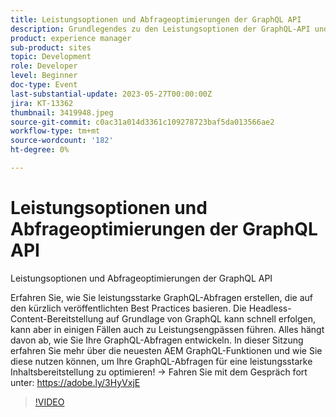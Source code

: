```yaml
---
title: Leistungsoptionen und Abfrageoptimierungen der GraphQL API
description: Grundlegendes zu den Leistungsoptionen der GraphQL-API und zur AbfrageoptimierungErfahren Sie, wie Sie leistungsstarke GraphQL-Abfragen erstellen, die auf den kürzlich veröffentlichten Best Practices basieren. Die Headless-Content-Bereitstellung auf Grundlage von GraphQL kann schnell erfolgen, kann aber in einigen Fällen auch zu Leistungsengpässen führen. Alles hängt davon ab, wie Sie Ihre GraphQL-Abfragen entwickeln. In dieser Sitzung erfahren Sie mehr über die neuesten AEM GraphQL-Funktionen und wie Sie diese nutzen können, um Ihre GraphQL-Abfragen für eine leistungsstarke Inhaltsbereitstellung zu optimieren!
product: experience manager
sub-product: sites
topic: Development
role: Developer
level: Beginner
doc-type: Event
last-substantial-update: 2023-05-27T00:00:00Z
jira: KT-13362
thumbnail: 3419948.jpeg
source-git-commit: c0ac31a014d3361c109278723baf5da013566ae2
workflow-type: tm+mt
source-wordcount: '182'
ht-degree: 0%

---
```



# Leistungsoptionen und Abfrageoptimierungen der GraphQL API

Leistungsoptionen und Abfrageoptimierungen der GraphQL API

Erfahren Sie, wie Sie leistungsstarke GraphQL-Abfragen erstellen, die auf den kürzlich veröffentlichten Best Practices basieren. Die Headless-Content-Bereitstellung auf Grundlage von GraphQL kann schnell erfolgen, kann aber in einigen Fällen auch zu Leistungsengpässen führen. Alles hängt davon ab, wie Sie Ihre GraphQL-Abfragen entwickeln. In dieser Sitzung erfahren Sie mehr über die neuesten AEM GraphQL-Funktionen und wie Sie diese nutzen können, um Ihre GraphQL-Abfragen für eine leistungsstarke Inhaltsbereitstellung zu optimieren! → Fahren Sie mit dem Gespräch fort unter: https://adobe.ly/3HyVxjE

>[!VIDEO](https://video.tv.adobe.com/v/3419948/?learn=on)
